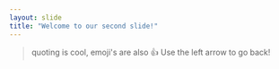 ```yaml
---
layout: slide
title: "Welcome to our second slide!"
---
```

> quoting is cool, emoji's are also 👍
Use the left arrow to go back!
